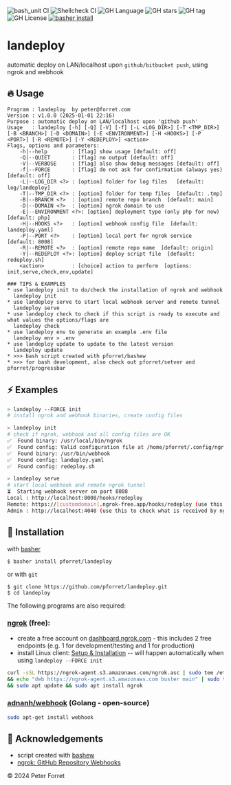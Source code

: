 ![bash_unit CI](https://github.com/pforret/landeploy/workflows/bash_unit%20CI/badge.svg)
![Shellcheck CI](https://github.com/pforret/landeploy/workflows/Shellcheck%20CI/badge.svg)
![GH Language](https://img.shields.io/github/languages/top/pforret/landeploy)
![GH stars](https://img.shields.io/github/stars/pforret/landeploy)
![GH tag](https://img.shields.io/github/v/tag/pforret/landeploy)
![GH License](https://img.shields.io/github/license/pforret/landeploy)
[![basher install](https://img.shields.io/badge/basher-install-white?logo=gnu-bash&style=flat)](https://www.basher.it/package/)

# landeploy

automatic deploy on LAN/localhost upon `github/bitbucket push`, using ngrok and webhook

## 🔥 Usage

```
Program : landeploy  by peter@forret.com
Version : v1.0.0 (2025-01-01 22:16)
Purpose : automatic deploy on LAN/localhost upon 'github push'
Usage   : landeploy [-h] [-Q] [-V] [-f] [-L <LOG_DIR>] [-T <TMP_DIR>] [-B <BRANCH>] [-D <DOMAIN>] [-E <ENVIRONMENT>] [-H <HOOKS>] [-P <PORT>] [-R <REMOTE>] [-Y <REDEPLOY>] <action>
Flags, options and parameters:
    -h|--help        : [flag] show usage [default: off]
    -Q|--QUIET       : [flag] no output [default: off]
    -V|--VERBOSE     : [flag] also show debug messages [default: off]
    -f|--FORCE       : [flag] do not ask for confirmation (always yes) [default: off]
    -L|--LOG_DIR <?> : [option] folder for log files   [default: log/landeploy]
    -T|--TMP_DIR <?> : [option] folder for temp files  [default: .tmp]
    -B|--BRANCH <?>  : [option] remote repo branch  [default: main]
    -D|--DOMAIN <?>  : [option] ngrok domain to use
    -E|--ENVIRONMENT <?>: [option] deployment type (only php for now)  [default: php]
    -H|--HOOKS <?>   : [option] webhook config file  [default: landeploy.yaml]
    -P|--PORT <?>    : [option] local port for ngrok service  [default: 8008]
    -R|--REMOTE <?>  : [option] remote repo name  [default: origin]
    -Y|--REDEPLOY <?>: [option] deploy script file  [default: redeploy.sh]
    <action>         : [choice] action to perform  [options: init,serve,check,env,update]
                                                                                                                                                                                                                                                                                                                                                                 
### TIPS & EXAMPLES
* use landeploy init to do/check the installation of ngrok and webhook
  landeploy init
* use landeploy serve to start local webhook server and remote tunnel
  landeploy serve
* use landeploy check to check if this script is ready to execute and what values the options/flags are
  landeploy check
* use landeploy env to generate an example .env file
  landeploy env > .env
* use landeploy update to update to the latest version
  landeploy update
* >>> bash script created with pforret/bashew
* >>> for bash development, also check out pforret/setver and pforret/progressbar
```

## ⚡️ Examples

```bash
> landeploy --FORCE init
# install ngrok and webhook binaries, create config files

> landeploy init
# check if ngrok, webhook and all config files are OK
✅  Found binary: /usr/local/bin/ngrok                                                                                                                                                                                                                                                                                                                           
✅  Found config: Valid configuration file at /home/pforret/.config/ngrok/ngrok.yml
✅  Found binary: /usr/bin/webhook
✅  Found config: landeploy.yaml
✅  Found config: redeploy.sh

> landeploy serve
# start local webhook and remote ngrok tunnel
⏳  Starting webhook server on port 8008
Local : http://localhost:8008/hooks/redeploy
Remote: https://[customdomain].ngrok-free.app/hooks/redeploy (use this as webhook in GitHub/BitBucket)
Admin : http://localhost:4040 (use this to check what is received by ngrok)
```

## 🚀 Installation

with [basher](https://github.com/basherpm/basher)

	$ basher install pforret/landeploy

or with `git`

	$ git clone https://github.com/pforret/landeploy.git
	$ cd landeploy

The following programs are also required:

### [ngrok](https://ngrok.com/) (free):

* create a free account on [dashboard.ngrok.com](https://dashboard.ngrok.com/) - this includes 2 free endpoints (e.g. 1 for development/testing and 1 for production)
* install Linux client: [Setup & Installation](https://dashboard.ngrok.com/get-started/setup/linux) -- will happen automatically when using `landeploy --FORCE init`
```bash
curl -sSL https://ngrok-agent.s3.amazonaws.com/ngrok.asc | sudo tee /etc/apt/trusted.gpg.d/ngrok.asc >/dev/null \
&& echo "deb https://ngrok-agent.s3.amazonaws.com buster main" | sudo tee /etc/apt/sources.list.d/ngrok.list \
&& sudo apt update && sudo apt install ngrok
```

### [adnanh/webhook](https://github.com/adnanh/webhook) (Golang - open-source)

```bash
sudo apt-get install webhook
```

## 📝 Acknowledgements

* script created with [bashew](https://github.com/pforret/bashew)
* [ngrok: GitHub Repository Webhooks](https://ngrok.com/docs/integrations/github/webhooks/)

&copy; 2024 Peter Forret
